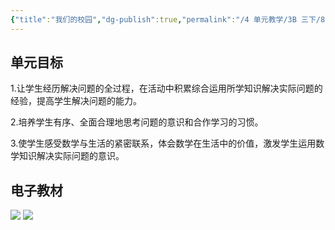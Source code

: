 ```yaml
---
{"title":"我们的校园","dg-publish":true,"permalink":"/4 单元教学/3B 三下/8-1 我们的校园/","dgPassFrontmatter":true,"noteIcon":""}
---
```



## 单元目标

1.让学生经历解决问题的全过程，在活动中积累综合运用所学知识解决实际问题的经验，提高学生解决问题的能力。

2.培养学生有序、全面合理地思考问题的意识和合作学习的习惯。

3.使学生感受数学与生活的紧密联系，体会数学在生活中的价值，激发学生运用数学知识解决实际问题的意识。

## 电子教材

<p class="grid-4">
	<img loading="lazy" decoding="async" src="https://book.pep.com.cn/1221001302141/files/mobile/105.jpg">
	<img loading="lazy" decoding="async" src="https://book.pep.com.cn/1221001302141/files/mobile/106.jpg">
</p>
